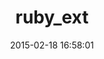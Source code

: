 ---
layout: post
title:  "ruby_ext"
repo:   "alexeypetrushin/ruby_ext"
date:   2015-02-18 16:58:01
gemurl: http://github.com/alexeypetrushin/ruby_ext
---